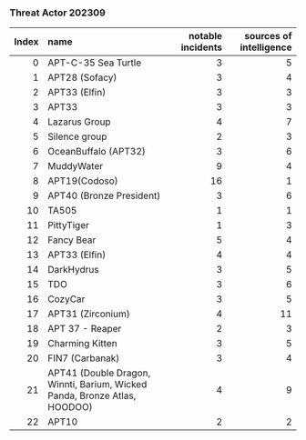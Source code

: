 ### Threat Actor 202309

|   Index | name                                                                      |   notable incidents |   sources of intelligence |
|--------:|:--------------------------------------------------------------------------|--------------------:|--------------------------:|
|       0 | APT-C-35 Sea Turtle                                                       |                   3 |                         5 |
|       1 | APT28 (Sofacy)                                                            |                   3 |                         4 |
|       2 | APT33 (Elfin)                                                             |                   3 |                         3 |
|       3 | APT33                                                                     |                   3 |                         3 |
|       4 | Lazarus Group                                                             |                   4 |                         7 |
|       5 | Silence group                                                             |                   2 |                         3 |
|       6 | OceanBuffalo (APT32)                                                      |                   3 |                         6 |
|       7 | MuddyWater                                                                |                   9 |                         4 |
|       8 | APT19(Codoso)                                                             |                  16 |                         1 |
|       9 | APT40 (Bronze President)                                                  |                   3 |                         6 |
|      10 | TA505                                                                     |                   1 |                         1 |
|      11 | PittyTiger                                                                |                   1 |                         3 |
|      12 | Fancy Bear                                                                |                   5 |                         4 |
|      13 | APT33 (Elfin)                                                             |                   4 |                         4 |
|      14 | DarkHydrus                                                                |                   3 |                         5 |
|      15 | TDO                                                                       |                   3 |                         6 |
|      16 | CozyCar                                                                   |                   3 |                         5 |
|      17 | APT31 (Zirconium)                                                         |                   4 |                        11 |
|      18 | APT 37 - Reaper                                                           |                   2 |                         3 |
|      19 | Charming Kitten                                                           |                   3 |                         5 |
|      20 | FIN7 (Carbanak)                                                           |                   3 |                         4 |
|      21 | APT41 (Double Dragon, Winnti, Barium, Wicked Panda, Bronze Atlas, HOODOO) |                   4 |                         9 |
|      22 | APT10                                                                     |                   2 |                         2 |